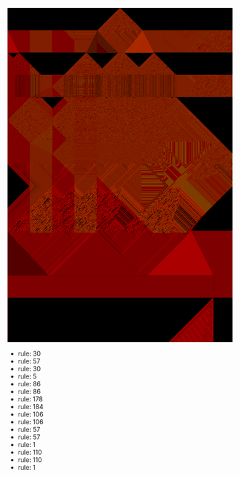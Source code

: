 ![photo](./output.png) 
 * rule: 30
* rule: 57
* rule: 30
* rule: 5
* rule: 86
* rule: 86
* rule: 178
* rule: 184
* rule: 106
* rule: 106
* rule: 57
* rule: 57
* rule: 1
* rule: 110
* rule: 110
* rule: 1
